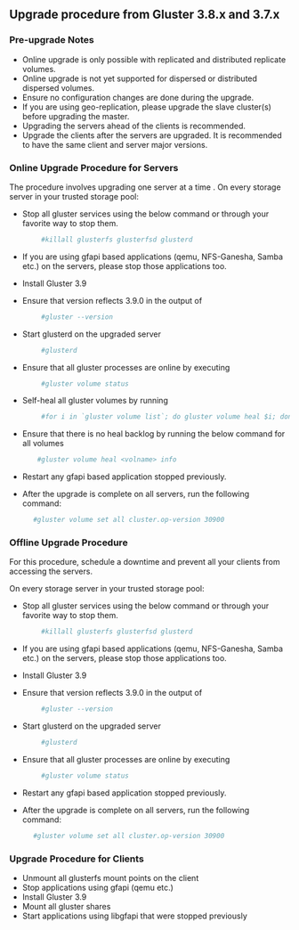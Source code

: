 ## Upgrade procedure from Gluster 3.8.x and 3.7.x
### Pre-upgrade Notes 
  - Online upgrade is only possible with replicated and distributed replicate volumes.
  - Online upgrade is not yet supported for dispersed or distributed dispersed volumes.
  - Ensure no configuration changes are done during the upgrade.
  - If you are using geo-replication, please upgrade the slave cluster(s) before upgrading the master.
  - Upgrading the servers ahead of the clients is recommended.
  - Upgrade the clients after the servers are upgraded. It is recommended to have the same client and server major versions.

### Online Upgrade Procedure for Servers

The procedure involves upgrading one server at a time . On every storage server in your trusted storage pool:

- Stop all gluster services using the below command or through your favorite way to stop them.
```sh
        #killall glusterfs glusterfsd glusterd
```
- If you are using gfapi based applications (qemu, NFS-Ganesha, Samba etc.) on the servers, please stop those applications too.

- Install Gluster 3.9 

- Ensure that version reflects 3.9.0 in the output of
```sh
        #gluster --version
```

- Start glusterd on the upgraded server
```sh
        #glusterd
```

- Ensure that all gluster processes are online by executing
```sh
        #gluster volume status
```

- Self-heal all gluster volumes by running
```sh
        #for i in `gluster volume list`; do gluster volume heal $i; done
```

- Ensure that there is no heal backlog by running the below command for all volumes
```sh
       #gluster volume heal <volname> info
```
- Restart any gfapi based application stopped previously.

- After the upgrade is complete on all servers, run the following command:
```sh
      #gluster volume set all cluster.op-version 30900
```


### Offline Upgrade Procedure 

For this procedure, schedule a downtime and prevent all your clients from accessing the servers.

On every storage server in your trusted storage pool:
- Stop all gluster services using the below command or through your favorite way to stop them.
```sh
        #killall glusterfs glusterfsd glusterd
```
- If you are using gfapi based applications (qemu, NFS-Ganesha, Samba etc.) on the servers, please stop those applications too.

- Install Gluster 3.9 

- Ensure that version reflects 3.9.0 in the output of
```sh
        #gluster --version
```

- Start glusterd on the upgraded server
```sh
        #glusterd
```
- Ensure that all gluster processes are online by executing
```sh
        #gluster volume status
```

- Restart any gfapi based application stopped previously.

- After the upgrade is complete on all servers, run the following command:
```sh
      #gluster volume set all cluster.op-version 30900
```

### Upgrade Procedure for Clients


- Unmount all glusterfs mount points on the client
- Stop applications using gfapi (qemu etc.)
- Install Gluster 3.9
- Mount all gluster shares
- Start applications using libgfapi that were stopped previously
